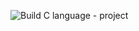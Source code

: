 ![Build](https://github.com/RomanR-dev/C_Lab_Proj/workflows/Build/badge.svg?branch=master)
C language - project
